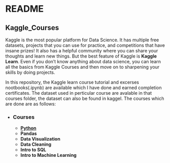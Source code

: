 # README

## Kaggle_Courses

Kaggle is the most popular platform for Data Science. It has multiple free datasets,
projects that you can use for practice, and competitions that have insane prizes! 
It also has a helpful community where you can share your thoughts and learn new things.
But the best feature of Kaggle is **Kaggle Learn**. Even if you don’t know anything about data science,
you can learn all the basics from Kaggle Courses and then move on to sharpening your skills by doing projects.

In this repository, the Kaggle learn course tutorial and excerses nootbooks(.ipynb) are available
which I have done and earned completion certificates. The dataset used in perticular course are avalable
in that courses folder, the dataset can also be found in kaggel. The courses which are done are as follows:

- ### Courses
  - [**Python**](https://github.com/Bluelord/Kaggle_Courses/blob/9ae1855f700e39496aee6fd8917569a401fafe5a/01%20Python/Python.png)
  - **Pandas**
  - **Data Visualization**
  - **Data Cleaning**
  - **Intro to SQL**
  - **Intro to Machine Learning**




